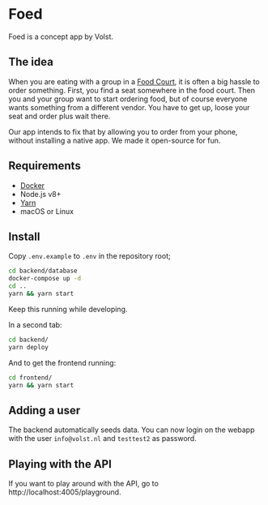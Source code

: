 # Foed

Foed is a concept app by Volst.

## The idea

When you are eating with a group in a [Food Court](https://en.wikipedia.org/wiki/Food_court), it is often a big hassle to order something. First, you find a seat somewhere in the food court. Then you and your group want to start ordering food, but of course everyone wants something from a different vendor. You have to get up, loose your seat and order plus wait there.

Our app intends to fix that by allowing you to order from your phone, without installing a native app. We made it open-source for fun.

## Requirements

- [Docker](https://docs.docker.com/docker-for-mac/install/)
- Node.js v8+
- [Yarn](https://yarnpkg.com/en/)
- macOS or Linux

## Install

Copy `.env.example` to `.env` in the repository root;

```bash
cd backend/database
docker-compose up -d
cd ..
yarn && yarn start
```

Keep this running while developing.

In a second tab:

```bash
cd backend/
yarn deploy
```

And to get the frontend running:

```bash
cd frontend/
yarn && yarn start
```

## Adding a user

The backend automatically seeds data. You can now login on the webapp with the user `info@volst.nl` and `testtest2` as password.

## Playing with the API

If you want to play around with the API, go to http://localhost:4005/playground.
